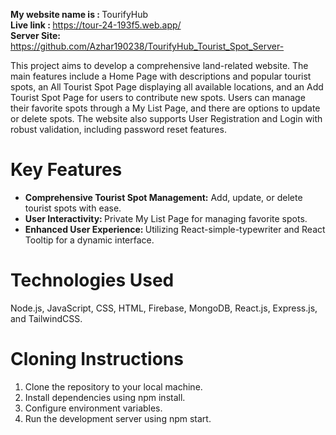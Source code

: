 
<b>My website name is : </b>TourifyHub </br>
<b> Live link : </b> https://tour-24-193f5.web.app/ </br>
<b>Server Site:  </b> https://github.com/Azhar190238/TourifyHub_Tourist_Spot_Server- </br>

<p> This project aims to develop a comprehensive land-related website. The main features include a Home Page with descriptions and popular tourist spots, an All Tourist Spot Page displaying all available locations, and an Add Tourist Spot Page for users to contribute new spots. Users can manage their favorite spots through a My List Page, and there are options to update or delete spots. The website also supports User Registration and Login with robust validation, including password reset features.</p>

<h1>Key Features </h1>

<ul>
     <li> <b>Comprehensive Tourist Spot Management:</b>  Add, update, or delete tourist spots with ease.</li>
 <li>
 <b>User Interactivity: </b> Private My List Page for managing favorite spots.
 </li>
 <li>
  <b>Enhanced User Experience: </b> Utilizing React-simple-typewriter and React Tooltip for a dynamic interface.
 </li>
</ul>
<h1>Technologies Used</h1>
Node.js, JavaScript, CSS, HTML, Firebase, MongoDB, React.js, Express.js, and TailwindCSS. </br>

<h1>Cloning Instructions</h1>
<ol>
<li>Clone the repository to your local machine.</li>
<li>Install dependencies using npm install.</li>
<li>Configure environment variables.</li>
<li>Run the development server using npm start.</li>
</ol>

